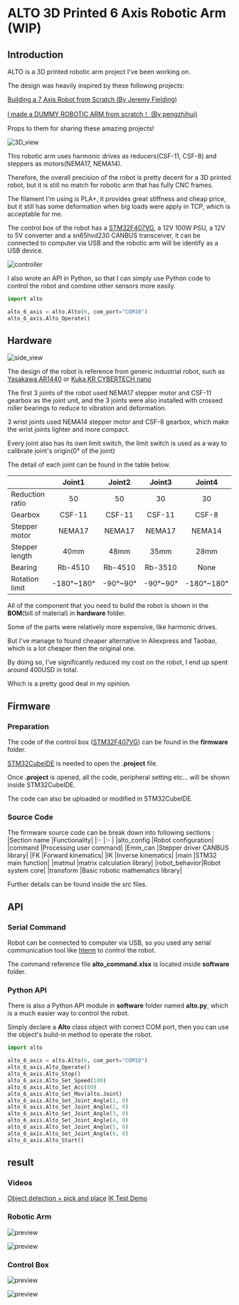 # ALTO 3D Printed 6 Axis Robotic Arm (WIP)

## Introduction
ALTO is a 3D printed robotic arm project I've been working on.

The design was heavily inspired by these following projects:

[Building a 7 Axis Robot from Scratch (By Jeremy Fielding)](https://www.youtube.com/watch?v=HMSLPefUVeE&ab_channel=JeremyFielding)

[I made a DUMMY ROBOTIC ARM from scratch！ (By pengzhihui)](https://www.youtube.com/watch?v=HMSLPefUVeE&ab_channel=JeremyFielding)

Props to them for sharing these amazing projects!

![3D_view](image/3D_view.png)

This robotic arm uses harmonic drives as reducers(CSF-11, CSF-8) and steppers as motors(NEMA17, NEMA14).

Therefore, the overall precision of the robot is pretty decent for a 3D printed robot, but it is still no match for robotic arm that has fully CNC frames.

The filament I'm using is PLA+, it provides great stiffness and cheap price, but it still has some deformation when big loads were apply in TCP, which is acceptable for me.

The control box of the robot has a [STM32F407VG](https://www.st.com/en/evaluation-tools/stm32f4discovery.html"link"), a 12V 100W PSU, a 12V to 5V converter and a sn65hvd230 CANBUS transceiver, it can be connected to computer via USB and the robotic arm will be identify as a USB device.

![controller](image/controller.png)

I also wrote an API in Python, so that I can simply use Python code to control the robot and combine other sensors more easily.

```python
import alto

alto_6_axis = alto.Alto(6, com_port="COM10")
alto_6_axis.Alto_Operate()
```

## Hardware

![side_view](image/side_view.png)

The design of the robot is reference from generic industrial robot, such as [Yasakawa AR1440](https://www.motoman.com/en-us/products/robots/industrial/welding-cutting/ar-series/ar1440) or [Kuka KR CYBERTECH nano](https://www.kuka.com/en-de/products/robot-systems/industrial-robots/kr-cybertech-nano)

The first 3 joints of the robot used NEMA17 stepper motor and CSF-11 gearbox as the joint unit, and the 3 joints were also installed with crossed roller bearings to reduce to vibration and deformation.

3 wrist joints used NEMA14 stepper motor and CSF-8 gearbox, which make the wrist joints lighter and more compact.

Every joint also has its own limit switch, the limit switch is used as a way to calibrate joint's origin(0° of the joint)

The detail of each joint can be found in the table below.

|               |Joint1    |Joint2    |Joint3    |Joint4    |Joint5    |Joint6    |
|:-----         |:----:    |:----:    |:----:    |:----:    |:----:    |:----:    |
|Reduction ratio|50        |50        |30        |30        |30        |30        |
|Gearbox        |CSF-11    |CSF-11    |CSF-11    |CSF-8     |CSF-8     |CSF-8     |
|Stepper motor  |NEMA17    |NEMA17    |NEMA17    |NEMA14    |NEMA14    |NEMA14    |
|Stepper length |40mm      |48mm      |35mm      |28mm      |28mm      |28mm      |
|Bearing        |Rb-4510   |Rb-4510   |Rb-3510   |None      |None      |None      |
|Rotation limit |-180°~180°|-90°~90°  |-90°~90°  |-180°~180°|-120°~120°|-180°~180°|

All of the component that you need to build the robot is shown in the **BOM**(bill of material) in **hardware** folder.

Some of the parts were relatively more expensive, like harmonic drives.

But I've manage to found cheaper alternative in Aliexpress and Taobao, which is a lot cheaper then the original one.

By doing so, I've significantly reduced my cost on the robot, I end up spent around 400USD in total.

Which is a pretty good deal in my opinion.

## Firmware

### Preparation

The code of the control box ([STM32F407VG](https://www.st.com/en/evaluation-tools/stm32f4discovery.html"link")) can be found in the **firmware** folder.

[STM32CubeIDE](https://www.st.com/en/development-tools/stm32cubeide.html) is needed to open the **.project** file.

Once **.project** is opened, all the code, peripheral setting etc... will be shown inside STM32CubeIDE.

The code can also be uploaded or modified in STM32CubeIDE.

### Source Code

The firmware source code can be break down into following sections :
|Section name  |Functionality|
|:-            |:-           |
|alto_config   |Robot configuration|
|command       |Processing user command|
|Emm_can       |Stepper driver CANBUS library|
|FK            |Forward kinematics|
|IK            |Inverse kinematics|
|main          |STM32 main function|
|matmul        |matrix calculation library|
|robot_behavior|Robot system core|
|transform     |Basic robotic mathematics library|

Further details can be found inside the src files.

## API

### Serial Command
Robot can be connected to computer via USB, so you used any serial communication tool like [hterm](https://www.der-hammer.info/pages/terminal.html) to control the robot. 

The command reference file **alto_command.xlsx** is located inside **software** folder.

### Python API

There is also a Python API module in **software** folder named **alto.py**, which is a much easier way to control the robot.

Simply declare a **Alto** class object with correct COM port, then you can use the object's bulid-in method to operate the robot.

```python
import alto

alto_6_axis = alto.Alto(6, com_port="COM10")
alto_6_axis.Alto_Operate()
alto_6_axis.Alto_Stop()
alto_6_axis.Alto_Set_Speed(100)
alto_6_axis.Alto_Set_Acc(80)
alto_6_axis.Alto_Set_Mov(alto.Joint)
alto_6_axis.Alto_Set_Joint_Angle(1, 0)
alto_6_axis.Alto_Set_Joint_Angle(2, 0)
alto_6_axis.Alto_Set_Joint_Angle(3, 0)
alto_6_axis.Alto_Set_Joint_Angle(4, 0)
alto_6_axis.Alto_Set_Joint_Angle(5, 0)
alto_6_axis.Alto_Set_Joint_Angle(6, 0)
alto_6_axis.Alto_Start()
```

## result

### Videos

[Object detection + pick and place](https://www.youtube.com/watch?v=xGmR_W9lpfI)
[IK Test Demo](https://www.youtube.com/watch?v=VYk2PS6qSJA&ab_channel=%E7%A8%8B)

### Robotic Arm

![preview](image/preview1.jpg)

![preview](image/preview2.jpg)

### Control Box

![preview](image/controller_preview.jpg)

![preview](image/controller_preview_open.jpg)
